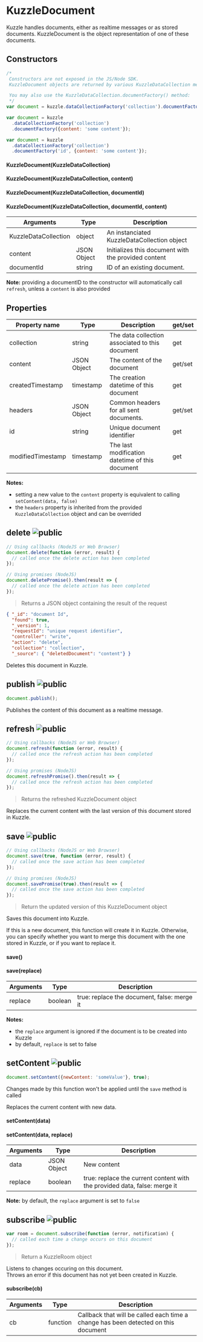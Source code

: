 # KuzzleDocument

Kuzzle handles documents, either as realtime messages or as stored documents. KuzzleDocument is the object representation of one of these documents.

## Constructors

```js
/*
 Constructors are not exposed in the JS/Node SDK.
 KuzzleDocument objects are returned by various KuzzleDataCollection methods.

 You may also use the KuzzleDataCollection.documentFactory() method:
 */
var document = kuzzle.dataCollectionFactory('collection').documentFactory('id');

var document = kuzzle
  .dataCollectionFactory('collection')
  .documentFactory({content: 'some content'});

var document = kuzzle
  .dataCollectionFactory('collection')
  .documentFactory('id', {content: 'some content'});
```


#### KuzzleDocument(KuzzleDataCollection)

#### KuzzleDocument(KuzzleDataCollection, content)

#### KuzzleDocument(KuzzleDataCollection, documentId)

#### KuzzleDocument(KuzzleDataCollection, documentId, content)

| Arguments | Type | Description |
|---------------|---------|----------------------------------------|
| KuzzleDataCollection | object | An instanciated KuzzleDataCollection object |
| content | JSON Object | Initializes this document with the provided content |
| documentId | string | ID of an existing document. |

**Note:**  providing a documentID to the constructor will automatically call ``refresh``, unless a ``content`` is also provided

## Properties

| Property name | Type | Description | get/set |
|--------------|--------|-----------------------------------|---------|
| collection | string | The data collection associated to this document | get |
| content | JSON Object | The content of the document | get/set |
| createdTimestamp | timestamp | The creation datetime of this document | get |
| headers | JSON Object | Common headers for all sent documents. | get/set |
| id | string | Unique document identifier | get |
| modifiedTimestamp | timestamp | The last modification datetime of this document | get |

**Notes:**  

* setting a new value to the ``content`` property is equivalent to calling ``setContent(data, false)``
* the ``headers`` property is inherited from the provided ``KuzzleDataCollection`` object and can be overrided

## delete ![public](./images/public.png)

```js
// Using callbacks (NodeJS or Web Browser)
document.delete(function (error, result) {
  // called once the delete action has been completed
});

// Using promises (NodeJS)
document.deletePromise().then(result => {
  // called once the delete action has been completed
});
```

> Returns a JSON object containing the result of the request

```json
{ "_id": "document Id",
  "found": true,
  "_version": 1,
  "requestId": "unique request identifier",
  "controller": "write",
  "action": "delete",
  "collection": "collection",
  "_source": { "deletedDocument": "content"} }
```

Deletes this document in Kuzzle.

## publish ![public](./images/public.png)

```js
document.publish();
```

Publishes the content of this document as a realtime message.

## refresh ![public](./images/public.png)

```js
// Using callbacks (NodeJS or Web Browser)
document.refresh(function (error, result) {
  // called once the refresh action has been completed
});

// Using promises (NodeJS)
document.refreshPromise().then(result => {
  // called once the refresh action has been completed
});
```

> Returns the refreshed KuzzleDocument object

Replaces the current content with the last version of this document stored in Kuzzle.

## save ![public](./images/public.png)

```js
// Using callbacks (NodeJS or Web Browser)
document.save(true, function (error, result) {
  // called once the save action has been completed
});

// Using promises (NodeJS)
document.savePromise(true).then(result => {
  // called once the save action has been completed
});
```

> Return the updated version of this KuzzleDocument object

Saves this document into Kuzzle.

If this is a new document, this function will create it in Kuzzle. Otherwise, you can specify whether you want to merge this document with the one stored in Kuzzle, or if you want to replace it.


#### save()

#### save(replace)

| Arguments | Type | Description |
|---------------|---------|----------------------------------------|
| replace | boolean | true: replace the document, false: merge it |

**Notes:**

* the ``replace`` argument is ignored if the document is to be created into Kuzzle
* by default, ``replace`` is set to false


## setContent ![public](./images/public.png)

```js
document.setContent({newContent: 'someValue'}, true);
```

<aside class="notice">
Changes made by this function won't be applied until the <code>save</code> method is called
</aside>

Replaces the current content with new data.

#### setContent(data)

#### setContent(data, replace)

| Arguments | Type | Description |
|---------------|---------|----------------------------------------|
| data | JSON Object | New content |
| replace | boolean | true: replace the current content with the provided data, false: merge it |

**Note:** by default, the ``replace`` argument is set to ``false``

## subscribe ![public](./images/public.png)

```js
var room = document.subscribe(function (error, notification) {
  // called each time a change occurs on this document
});
```

> Return a KuzzleRoom object

Listens to changes occuring on this document.  
Throws an error if this document has not yet been created in Kuzzle.

#### subscribe(cb)

| Arguments | Type | Description |
|---------------|---------|----------------------------------------|
| cb | function | Callback that will be called each time a change has been detected on this document |
